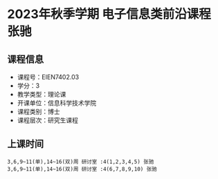 # 2023年秋季学期 电子信息类前沿课程 张驰






## 课程信息

- 课程号：EIEN7402.03
- 学分：3
- 教学类型：理论课
- 开课单位：信息科学技术学院
- 课程类别：博士
- 课程层次：研究生课程

## 上课时间

```
3,6,9~11(单),14~16(双)周 研讨室 :4(1,2,3,4,5) 张驰
3,6,9~11(单),14~16(双)周 研讨室 :4(6,7,8,9,10) 张驰
```

